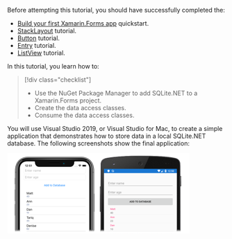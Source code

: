 Before attempting this tutorial, you should have successfully completed the:

- [Build your first Xamarin.Forms app](~/get-started/first-app/index.md) quickstart.
- [StackLayout](~/get-started/tutorials/stacklayout/index.yml) tutorial.
- [Button](~/get-started/tutorials/button/index.yml) tutorial.
- [Entry](~/get-started/tutorials/entry/index.yml) tutorial.
- [ListView](~/get-started/tutorials/listview/index.yml) tutorial.

In this tutorial, you learn how to:

> [!div class="checklist"]
> - Use the NuGet Package Manager to add SQLite.NET to a Xamarin.Forms project.
> - Create the data access classes.
> - Consume the data access classes.

You will use Visual Studio 2019, or Visual Studio for Mac, to create a simple application that demonstrates how to store data in a local SQLite.NET database. The following screenshots show the final application:

[![Screenshot of local SQLite.NET database data persistence, on iOS and Android](../images/consume-data-access-classes-reduced.png "Local database data persistence")](../images/consume-data-access-classes-large.png#lightbox "Local database data persistence")
